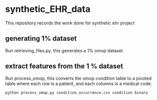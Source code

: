 # synthetic_EHR_data
This repository records the work done for synthetic ehr project
## generating 1% dataset
Run retrieving_files.py, this generates a 1% omop dataset.
## extract features from the 1 % dataset
Run process_omop, this converts the omop condition table to a pivoted table where each row is a patient, and each columns is a medical code.
```python
python process_omop.py condition_occurrence.csv condition binary 
```
